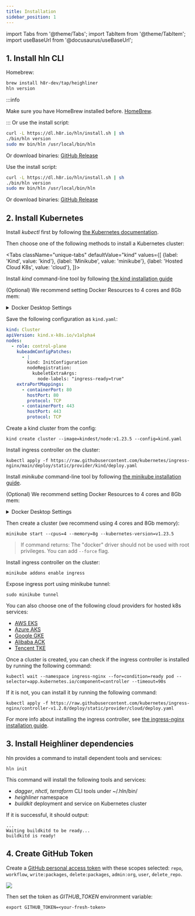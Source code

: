 ```yaml
---
title: Installation
sidebar_position: 1
---
```


import Tabs from '@theme/Tabs';
import TabItem from '@theme/TabItem';
import useBaseUrl from '@docusaurus/useBaseUrl';

## 1. Install hln CLI

<Tabs>
  <TabItem value="macos" label="MacOS" default>

Homebrew:

```bash
brew install h8r-dev/tap/heighliner
hln version
```
:::info

Make sure you have HomeBrew installed before. [HomeBrew](https://brew.sh).

:::
Or use the install script:

```bash
curl -L https://dl.h8r.io/hln/install.sh | sh
./bin/hln version
sudo mv bin/hln /usr/local/bin/hln
```

Or download binaries: [GitHub Release](https://github.com/h8r-dev/heighliner/releases)

  </TabItem>
  <TabItem value="linux" label="Linux">

Use the install script:

```bash
curl -L https://dl.h8r.io/hln/install.sh | sh
./bin/hln version
sudo mv bin/hln /usr/local/bin/hln
```

Or download binaries: [GitHub Release](https://github.com/h8r-dev/heighliner/releases)

  </TabItem>
</Tabs>

## 2. Install Kubernetes

Install _kubectl_ first by following [the Kubernetes documentation](https://kubernetes.io/docs/tasks/tools/).

Then choose one of the following methods to install a Kubernetes cluster:

<Tabs
className="unique-tabs"
defaultValue="kind"
values={[
{label: 'Kind', value: 'kind'},
{label: 'Minikube', value: 'minikube'},
{label: 'Hosted Cloud K8s', value: 'cloud'},
]}>

<TabItem value="kind">

Install _kind_ command-line tool by following [the kind installation guide](https://kind.sigs.k8s.io/docs/user/quick-start/#installation)

(Optional) We recommend setting Docker Resources to 4 cores and 8Gb mem:
<details>
  <summary>Docker Desktop Settings</summary>
  <div
    style={{
      maxWidth: 1000,
      height: 'auto',
      marginBottom: 30,
      marginTop: 30,
    }}
  >
    <img src={useBaseUrl('/img/docs/docker_resources.png')} />
  </div>
</details>

Save the following configuration as `kind.yaml`:

```yaml
kind: Cluster
apiVersion: kind.x-k8s.io/v1alpha4
nodes:
  - role: control-plane
    kubeadmConfigPatches:
      - |
        kind: InitConfiguration
        nodeRegistration:
          kubeletExtraArgs:
            node-labels: "ingress-ready=true"
    extraPortMappings:
      - containerPort: 80
        hostPort: 80
        protocol: TCP
      - containerPort: 443
        hostPort: 443
        protocol: TCP
```

Create a kind cluster from the config:

```shell
kind create cluster --image=kindest/node:v1.23.5 --config=kind.yaml
```

Install ingress controller on the cluster:

```shell
kubectl apply -f https://raw.githubusercontent.com/kubernetes/ingress-nginx/main/deploy/static/provider/kind/deploy.yaml
```

</TabItem>

<TabItem value="minikube">

Install _minikube_ command-line tool by following [the minikube installation guide](https://minikube.sigs.k8s.io/docs/start/).

(Optional) We recommend setting Docker Resources to 4 cores and 8Gb mem:
<details>
  <summary>Docker Desktop Settings</summary>
  <div
    style={{
      maxWidth: 1000,
      height: 'auto',
      marginBottom: 30,
      marginTop: 30,
    }}
  >
    <img src={useBaseUrl('/img/docs/docker_resources.png')} />
  </div>
</details>

Then create a cluster (we recommend using 4 cores and 8Gb memory):

```shell
minikube start --cpus=4 --memory=8g --kubernetes-version=v1.23.5
```

> If command returns: The "docker" driver should not be used with root privileges. You can add `--force` flag.

Install ingress controller on the cluster:

```shell
minikube addons enable ingress
```

Expose ingress port using minikube tunnel:

```shell
sudo minikube tunnel
```

</TabItem>

<TabItem value="cloud">

You can also choose one of the following cloud providers for hosted k8s services:

- [AWS EKS](https://aws.amazon.com/eks/)
- [Azure AKS](https://azure.microsoft.com/en-us/services/kubernetes-service/#overview)
- [Google GKE](https://cloud.google.com/kubernetes-engine)
- [Alibaba ACK](https://www.aliyun.com/product/kubernetes)
- [Tencent TKE](https://cloud.tencent.com/product/tke)

Once a cluster is created, you can check if the ingress controller is installed by running the following command:

```shell
kubectl wait --namespace ingress-nginx --for=condition=ready pod --selector=app.kubernetes.io/component=controller --timeout=90s
```

If it is not, you can install it by running the following command:

```shell
kubectl apply -f https://raw.githubusercontent.com/kubernetes/ingress-nginx/controller-v1.2.0/deploy/static/provider/cloud/deploy.yaml
```

For more info about installing the ingress controller, see [the ingress-nginx installation guide](https://kubernetes.github.io/ingress-nginx/deploy/).

</TabItem>

</Tabs>

## 3. Install Heighliner dependencies

hln provides a command to install dependent tools and services:

```shell
hln init
```

This command will install the following tools and services:

- _dagger_, _nhctl_, _terraform_ CLI tools under ~/.hln/bin/
- _heighliner_ namespace
- _buildkit_ deployment and service on Kubernetes cluster

If it is successful, it should output:

```shell
...
Waiting buildkitd to be ready...
buildkitd is ready!
```

## 4. Create GitHub Token

Create a [GitHub personal access token](https://docs.github.com/en/authentication/keeping-your-account-and-data-secure/creating-a-personal-access-token) with these scopes selected:
`repo`, `workflow`, `write:packages`, `delete:packages`, `admin:org`, `user`, `delete_repo`.

<div
  style={{
    maxWidth: 700,
    height: 'auto',
    marginBottom: 30,
    marginTop: 30,
  }}
>
<img src={useBaseUrl('/img/docs/github_token_perm.png')} />
</div>

Then set the token as _GITHUB_TOKEN_ environment variable:

```shell
export GITHUB_TOKEN=<your-fresh-token>
```
